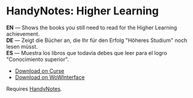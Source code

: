 HandyNotes: Higher Learning
==============================

**EN** — Shows the books you still need to read for the Higher Learning achievement.  
**DE** — Zeigt die Bücher an, die Ihr für den Erfolg "Höheres Studium" noch lesen müsst.  
**ES** — Muestra los libros que todavía debes que leer para el logro "Conocimiento superior".

* [Download on Curse](https://mods.curse.com/addons/wow/handynotes-higher-learning/)
* [Download on WoWInterface](http://www.wowinterface.com/downloads/info23267-HandyNotes-HigherLearning.html)

Requires [HandyNotes](https://mods.curse.com/addons/wow/handynotes/).
